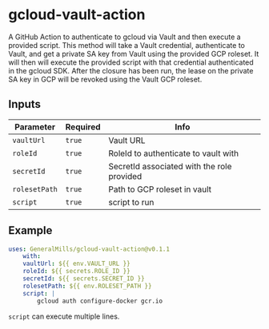 # gcloud-vault-action

A GitHub Action to authenticate to gcloud via Vault and then execute a provided script.
This method will take a Vault credential, authenticate to Vault, and get a private SA key from Vault using the provided GCP roleset. It will then will execute the provided script with that credential authenticated in the gcloud SDK. After the closure has been run, the lease on the private SA key in GCP will be revoked using the Vault GCP roleset.

## Inputs

| Parameter       | Required | Info                                         |
| --------------- | -------- | -------------------------------------------- |
| `vaultUrl`      | `true`   | Vault URL                                    |
| `roleId`        | `true`   | RoleId to authenticate to vault with         |
| `secretId`      | `true`   | SecretId associated with the role provided   |
| `rolesetPath`   | `true`   | Path to GCP roleset in vault                 |
| `script`        | `true`   | script to run                                |

## Example

```yaml
uses: GeneralMills/gcloud-vault-action@v0.1.1
    with:
    vaultUrl: ${{ env.VAULT_URL }}
    roleId: ${{ secrets.ROLE_ID }}
    secretId: ${{ secrets.SECRET_ID }}
    rolesetPath: ${{ env.ROLESET_PATH }}
    script: |
        gcloud auth configure-docker gcr.io
```

`script` can execute multiple lines.
